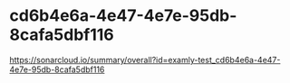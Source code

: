 # cd6b4e6a-4e47-4e7e-95db-8cafa5dbf116
https://sonarcloud.io/summary/overall?id=examly-test_cd6b4e6a-4e47-4e7e-95db-8cafa5dbf116
